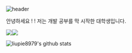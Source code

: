 ![header](https://capsule-render.vercel.app/api?type=Cylinder&text=WELCOME)


안녕하세요 ! ! 저는 개발 공부를 막 시작한 대학생입니다. 


<img src="https://img.shields.io/badge/JAVA-007396?style=for-the-badge&logo=java&logoColor=white"><img src="https://img.shields.io/badge/github-181717?style=for-the-badge&logo=github&logoColor=white">


![liupie8979's github stats](https://github-readme-stats.vercel.app/api?username=liupei8979&show_icons=true)
